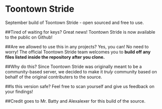 # Toontown Stride
 September build of Toontown Stride - open sourced and free to use.

##Tired of waiting for keys?
Great news! Toontown Stride is now available to the public on Github!

##Are we allowed to use this in any projects?
Yes, you can! No need to worry! The official Toontown Stride team welcomes you to **build off any files listed inside the repository after you clone.**

##Why do this?
Since Toontown Stride was originally meant to be a community-based server, we decided to make it *truly* community based on behalf of the original contributers to the source.

##Is this version safe?
Feel free to scan yourself and give us feedback on your findings!

##Credit goes to Mr. Batty and Alexalexer for this build of the source.

